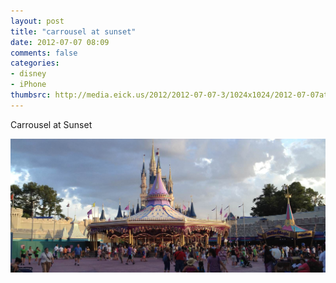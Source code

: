 ```yaml
---
layout: post
title: "carrousel at sunset"
date: 2012-07-07 08:09
comments: false
categories: 
- disney
- iPhone
thumbsrc: http://media.eick.us/2012/2012-07-07-3/1024x1024/2012-07-07at07.21.17.jpg
---
```

Carrousel at Sunset

![Carrousel at Sunset](/assets/images/2012/2012-07-07-3/2012-07-07at07.21.17.jpg)


